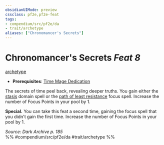 ```yaml
---
obsidianUIMode: preview
cssclass: pf2e,pf2e-feat
tags:
- compendium/src/pf2e/da
- trait/archetype
aliases: ["Chronomancer's Secrets"]
---
```

# Chronomancer's Secrets  *Feat 8*  
[archetype](rules/traits/archetype.md "Archetype Feat Trait")  

- **Prerequisites**: [Time Mage Dedication](compendium/feats/time-mage-dedication-da.md)

The secrets of time peel back, revealing deeper truths. You gain either the [stasis](compendium/spells/stasis-logm.md) domain spell or the [path of least resistance](compendium/spells/path-of-least-resistance-da.md) focus spell. Increase the number of Focus Points in your pool by 1.

**Special.** You can take this feat a second time, gaining the focus spell that you didn't gain the first time. Increase the number of Focus Points in your pool by 1.

*Source: Dark Archive p. 185*  
%% #compendium/src/pf2e/da #trait/archetype %%